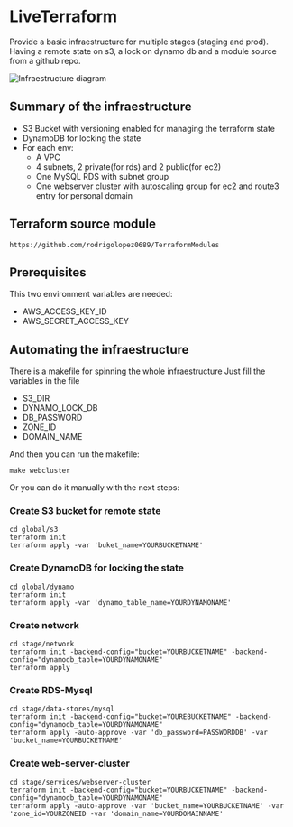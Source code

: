 # LiveTerraform
Provide a basic infraestructure for multiple stages (staging and prod). Having a remote state on s3, a lock on dynamo db and a module source from a github repo.

![Infraestructure diagram](https://s3.amazonaws.com/myimagesrl/Web+App+Reference+Architecture+(4).png)

## Summary of the infraestructure
* S3 Bucket with versioning enabled for managing the terraform state
* DynamoDB for locking the state
* For each env:
  * A VPC
  * 4 subnets, 2 private(for rds) and 2 public(for ec2)
  * One MySQL RDS with subnet group
  * One webserver cluster with autoscaling group for ec2 and route3 entry for personal domain

## Terraform source module
```
https://github.com/rodrigolopez0689/TerraformModules
```

## Prerequisites

This two environment variables are needed:

* AWS_ACCESS_KEY_ID
* AWS_SECRET_ACCESS_KEY

## Automating the infraestructure
There is a makefile for spinning the whole infraestructure
Just fill the variables in the file

* S3_DIR
* DYNAMO_LOCK_DB
* DB_PASSWORD
* ZONE_ID
* DOMAIN_NAME

And then you can run the makefile:
```
make webcluster
```

Or you can do it manually with the next steps:

### Create S3 bucket for remote state
```
cd global/s3
terraform init
terraform apply -var 'buket_name=YOURBUCKETNAME'
```

### Create DynamoDB for locking the state
```
cd global/dynamo
terraform init
terraform apply -var 'dynamo_table_name=YOURDYNAMONAME'
```

### Create network
```
cd stage/network
terraform init -backend-config="bucket=YOURBUCKETNAME" -backend-config="dynamodb_table=YOURDYNAMONAME"
terraform apply
```

### Create RDS-Mysql
```
cd stage/data-stores/mysql
terraform init -backend-config="bucket=YOUREBUCKETNAME" -backend-config="dynamodb_table=YOURDYNAMONAME"
terraform apply -auto-approve -var 'db_password=PASSWORDDB' -var 'bucket_name=YOURBUCKETNAME'
```

### Create web-server-cluster
```
cd stage/services/webserver-cluster
terraform init -backend-config="bucket=YOURBUCKETNAME" -backend-config="dynamodb_table=YOURDYNAMONAME"
terraform apply -auto-approve -var 'bucket_name=YOURBUCKETNAME' -var 'zone_id=YOURZONEID -var 'domain_name=YOURDOMAINNAME'
```
